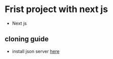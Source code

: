 # Frist project with next js

- Next js

## cloning guide

- install json server [here](https://www.npmjs.com/package/json-server)

